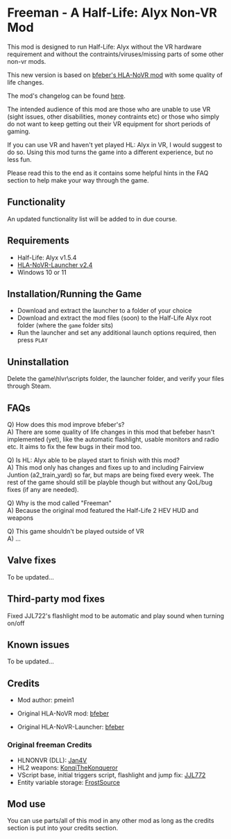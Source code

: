 # Freeman - A Half-Life: Alyx Non-VR Mod

This mod is designed to run Half-Life: Alyx without the VR hardware requirement and without the contraints/viruses/missing parts of some other non-vr mods.

This new version is based on [bfeber's HLA-NoVR mod](https://github.com/bfeber/HLA-NoVR) with some quality of life changes.

The mod's changelog can be found [here](https://github.com/real-pmein1/freeman/blob/main/bfeber/Mod/changes.txt).

The intended audience of this mod are those who are unable to use VR (sight issues, other disabilities, money contraints etc) or those who simply do not want to keep getting out their VR equipment for short periods of gaming.

If you can use VR and haven't yet played HL: Alyx in VR, I would suggest to do so.  Using this mod turns the game into a different experience, but no less fun.

Please read this to the end as it contains some helpful hints in the FAQ section to help make your way through the game.

## Functionality

An updated functionality list will be added to in due course.

## Requirements

+ Half-Life: Alyx v1.5.4
+ [HLA-NoVR-Launcher v2.4](https://github.com/real-pmein1/freeman/releases/tag/L2.4)
+ Windows 10 or 11

## Installation/Running the Game

+ Download and extract the launcher to a folder of your choice
+ Download and extract the mod files (soon) to the Half-Life Alyx root folder (where the `game` folder sits)
+ Run the launcher and set any additional launch options required, then press `PLAY`

## Uninstallation

Delete the game\hlvr\scripts folder, the launcher folder, and verify your files through Steam.

## FAQs
Q) How does this mod improve bfeber's?  
A) There are some quality of life changes in this mod that befeber hasn't implemented (yet), like the automatic flashlight, usable monitors and radio etc.  It aims to fix the few bugs in their mod too.

Q) Is HL: Alyx able to be played start to finish with this mod?  
A) This mod only has changes and fixes up to and including Fairview Juntion (a2_train_yard) so far, but maps are being fixed every week.  The rest of the game should still be playble though but without any QoL/bug fixes (if any are needed).

Q) Why is the mod called "Freeman"  
A) Because the original mod featured the Half-Life 2 HEV HUD and weapons

Q) This game shouldn't be played outside of VR  
A) ...

## Valve fixes

To be updated...

## Third-party mod fixes

Fixed JJL722's flashlight mod to be automatic and play sound when turning on/off

## Known issues

To be updated...

## Credits

+ Mod author: pmein1

+ Original HLA-NoVR mod: [bfeber](https://github.com/bfeber/HLA-NoVR)
+ Original HLA-NoVR-Launcher: [bfeber](https://github.com/bfeber/HLA-NoVR-Launcher)

### Original freeman Credits

+ HLNONVR (DLL): [Jan4V](https://github.com/Jan4V/hlnonvr)
+ HL2 weapons: [KonqiTheKonqueror](https://github.com/KonqiTheKonqueror/Source2-PFSK)
+ VScript base, initial triggers script, flashlight and jump fix: [JJL772](https://github.com/JJL772/half-life-alyx-scripts)
+ Entity variable storage: [FrostSource](https://github.com/FrostSource/hla_extravaganza)

## Mod use

You can use parts/all of this mod in any other mod as long as the credits section is put into your credits section.

